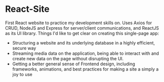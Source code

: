 # React-Site
First React website to practice my development skills on. Uses Axios for CRUD, NodeJS and Express for server/client communications, and ReactJS as its UI library. Things I'd like to get clear on creating this single-page app:

- Structuring a website and its underlying database in a highly efficient, secure way
- Streaming media data on the application, being able to interact with and create new data on the page without disrupting the UI.
- Getting a better general sense of Frontend design, including frameworks, animations, and best practices for making a site a simply a joy to use
